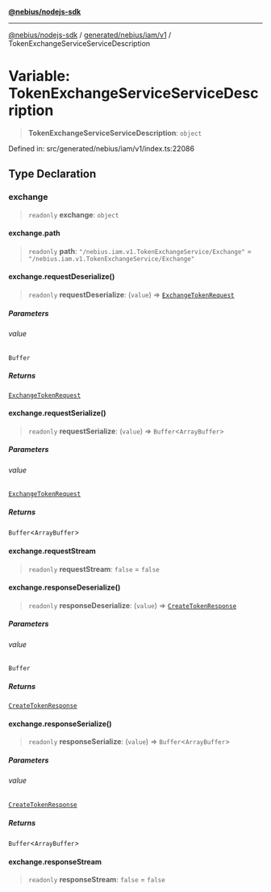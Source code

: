 [**@nebius/nodejs-sdk**](../../../../../README.md)

---

[@nebius/nodejs-sdk](../../../../../README.md) / [generated/nebius/iam/v1](../README.md) / TokenExchangeServiceServiceDescription

# Variable: TokenExchangeServiceServiceDescription

> **TokenExchangeServiceServiceDescription**: `object`

Defined in: src/generated/nebius/iam/v1/index.ts:22086

## Type Declaration

### exchange

> `readonly` **exchange**: `object`

#### exchange.path

> `readonly` **path**: `"/nebius.iam.v1.TokenExchangeService/Exchange"` = `"/nebius.iam.v1.TokenExchangeService/Exchange"`

#### exchange.requestDeserialize()

> `readonly` **requestDeserialize**: (`value`) => [`ExchangeTokenRequest`](../interfaces/ExchangeTokenRequest.md)

##### Parameters

###### value

`Buffer`

##### Returns

[`ExchangeTokenRequest`](../interfaces/ExchangeTokenRequest.md)

#### exchange.requestSerialize()

> `readonly` **requestSerialize**: (`value`) => `Buffer`\<`ArrayBuffer`\>

##### Parameters

###### value

[`ExchangeTokenRequest`](../interfaces/ExchangeTokenRequest.md)

##### Returns

`Buffer`\<`ArrayBuffer`\>

#### exchange.requestStream

> `readonly` **requestStream**: `false` = `false`

#### exchange.responseDeserialize()

> `readonly` **responseDeserialize**: (`value`) => [`CreateTokenResponse`](../interfaces/CreateTokenResponse.md)

##### Parameters

###### value

`Buffer`

##### Returns

[`CreateTokenResponse`](../interfaces/CreateTokenResponse.md)

#### exchange.responseSerialize()

> `readonly` **responseSerialize**: (`value`) => `Buffer`\<`ArrayBuffer`\>

##### Parameters

###### value

[`CreateTokenResponse`](../interfaces/CreateTokenResponse.md)

##### Returns

`Buffer`\<`ArrayBuffer`\>

#### exchange.responseStream

> `readonly` **responseStream**: `false` = `false`
